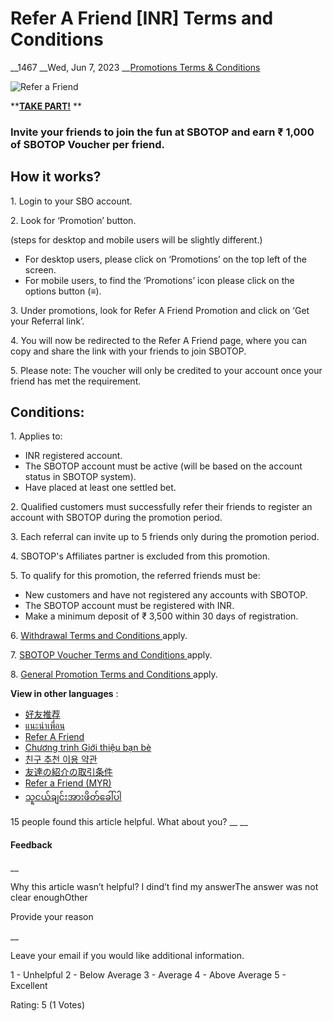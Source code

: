 # Refer A Friend [INR] Terms and Conditions

__1467 __Wed, Jun 7, 2023 __[Promotions Terms & Conditions](https://help.sbotop.com/category/rules-regulations/promotions-terms-conditions/35/ "Categories » Rules & Regulations » Promotions Terms & Conditions ")

![Refer a Friend](/assets/EN-INR.jpg)

**[**TAKE PART!**](https://account.sbotop.com/register?lg=en) **

###  Invite your friends to join the fun at SBOTOP and earn ₹ 1,000 of SBOTOP Voucher per friend. 

## How it works?

1\. Login to your SBO account.

2\. Look for ‘Promotion’ button.

(steps for desktop and mobile users will be slightly different.)

  * For desktop users, please click on ‘Promotions’ on the top left of the screen.
  * For mobile users, to find the ‘Promotions’ icon please click on the options button (≡).



3\. Under promotions, look for Refer A Friend Promotion and click on ‘Get your Referral link’.

4\. You will now be redirected to the Refer A Friend page, where you can copy and share the link with your friends to join SBOTOP.

5\. Please note: The voucher will only be credited to your account once your friend has met the requirement.

##  Conditions: 

1\. Applies to: 

  * INR registered account. 
  * The SBOTOP account must be active (will be based on the account status in SBOTOP system). 
  * Have placed at least one settled bet. 



2\. Qualified customers must successfully refer their friends to register an account with SBOTOP during the promotion period.

3\. Each referral can invite up to 5 friends only during the promotion period. 

4\. SBOTOP's Affiliates partner is excluded from this promotion.

5\. To qualify for this promotion, the referred friends must be: 

  * New customers and have not registered any accounts with SBOTOP. 
  * The SBOTOP account must be registered with INR. 
  * Make a minimum deposit of ₹ 3,500 within 30 days of registration.



6\. [ Withdrawal Terms and Conditions ](https://help.sbotop.com/article/how-do-i-withdraw-funds-from-my-account-79.html) apply. 

7\. [ SBOTOP Voucher Terms and Conditions ](http://help.sbotop.com/article/35/sbotop-voucher-terms-and-conditions-1096.html) apply. 

8\. [ General Promotion Terms and Conditions ](http://help.sbotop.com/article/general-promotion-terms-conditions-265.html) apply. 

**View in other languages** :

  * [ 好友推荐 ](https://info.sbotop.com/zh-cn/article/AA-00822)
  * [ แนะนำเพื่อน ](http://help.sbotop.com/article/1262/แนะนำเพื่อน-6297.html)
  * [ Refer A Friend ](http://help.sbotop.com/article/1000/persyaratan-dan-ketentuan-refer-a-friend-4789.html)
  * [ Chương trình Giới thiệu bạn bè ](https://info.sbotop.com/intl/article/AA-00365)
  * [ 친구 추천 이용 약관 ](https://info.sbotop.com/ko-kr/article/AA-00494/8/)
  * [ 友達の紹介の取引条件 ](https://info.sbotop.com/ja-jp/article/AA-00560)
  * [ Refer a Friend (MYR) ](http://help.sbotop.com/article/refer-a-friend-terms-and-conditions-1053.html)
  * [ သူငယ်ချင်းအားဖိတ်ခေါ်ပါ ](http://info.sbotop.com/my-mm/article/AA-00420)



15 people found this article helpful. What about you?  __ __

#### Feedback

__

Why this article wasn’t helpful? I dind’t find my answerThe answer was not clear enoughOther

Provide your reason

__

Leave your email if you would like additional information.

1 - Unhelpful 2 - Below Average 3 - Average 4 - Above Average 5 - Excellent

Rating: 5 (1 Votes)
